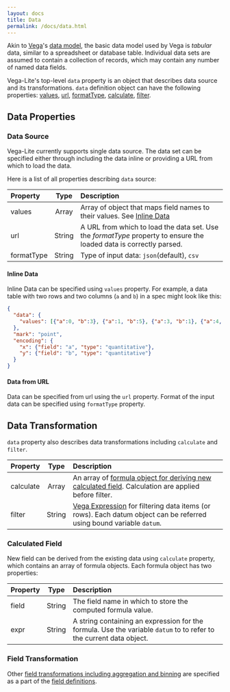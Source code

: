 ```yaml
---
layout: docs
title: Data
permalink: /docs/data.html
---
```


Akin to [Vega](/vega/vega)'s [data model](vega/vega/wiki/Data), the basic data model used by Vega is _tabular_ data, similar to a spreadsheet or database table. Individual data sets are assumed to contain a collection of records, which may contain any number of named data fields.

Vega-Lite's top-level `data` property is an object that describes data source and its transformations.
`data` definition object can have the following properties:
[values](#data-source),
[url](#data-source),
[formatType](#data-source),
[calculate](#data-transformation),
[filter](#data-transformation).

## Data Properties


### Data Source

Vega-Lite currently supports single data source.  The data set can be specified either through including the data inline or providing a URL from which to load the data.

Here is a list of all properties describing `data` source:

| Property      | Type          | Description    |
| :------------ |:-------------:| :------------- |
| values        | Array         | Array of object that maps field names to their values.  See [Inline Data](#Inline-Data) |
| url           | String        | A URL from which to load the data set. Use the _formatType_ property to ensure the loaded data is correctly parsed. |
| formatType    | String        | Type of input data: `json`(default), `csv` |



#### Inline Data

Inline Data can be specified using `values` property.
For example, a data table with two rows and two columns (`a` and `b`) in a spec might look like this:

```json
{
  "data": {
    "values": [{"a":0, "b":3}, {"a":1, "b":5}, {"a":3, "b":1}, {"a":4, "b":2}]
  },
  "mark": "point",
  "encoding": {
    "x": {"field": "a", "type": "quantitative"},
    "y": {"field": "b", "type": "quantitative"}
  }
}
```

#### Data from URL

Data can be specified from url using the `url` property.  Format of the input data can be specified using `formatType` property.  

## Data Transformation

`data` property also describes data transformations including `calculate` and `filter`.

| Property      | Type          | Description    |
| :------------ |:-------------:| :------------- |
| calculate     | Array         | An array of [formula object for deriving new calculated field](#calculate-field).  Calculation are applied before filter. |
| filter        | String        | [Vega Expression](https://github.com/vega/vega/wiki/Expressions) for filtering data items (or rows).  Each datum object can be referred using bound variable `datum`. |

<!--TODO example-->

### Calculated Field

New field can be derived from the existing data using `calculate` property, which contains
an array of formula objects.  Each formula object has two properties:

| Property      | Type          | Description    |
| :------------ |:-------------:| :------------- |
| field         | String        | The field name in which to store the computed formula value. |
| expr          | String        | A string containing an expression for the formula. Use the variable `datum` to to refer to the current data object. |

<!--TODO example-->

### Field Transformation

Other [field transformations including aggregation and binning](encoding.html#Field-Transformations) are specified as a part of the  [field definitions](encoding.html#Field-Transformations).
